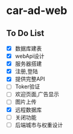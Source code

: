 # car-ad-web

## To Do List

- [x] 数据库建表
- [x] webApi设计
- [x] 服务器搭建
- [x] 注册,登陆
- [x] 提供完整API
- [ ] Toker验证
- [ ] 欢迎页面,广告显示
- [ ] 图片上传
- [x] 远程数据库
- [ ] 关闭功能
- [ ] 后端城市与权重设计